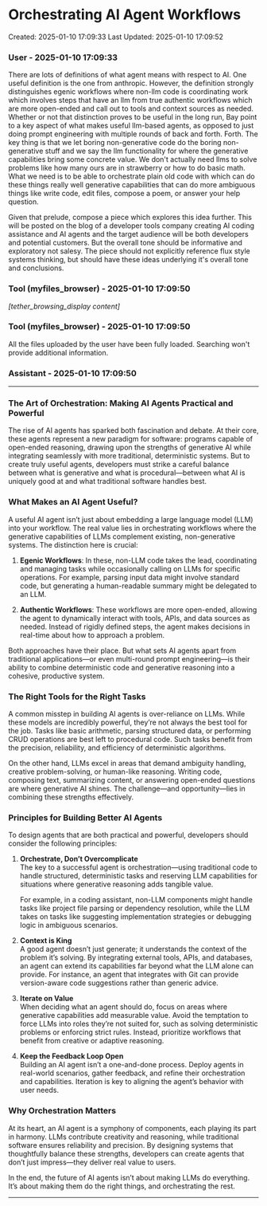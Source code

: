 # Orchestrating AI Agent Workflows

Created: 2025-01-10 17:09:33
Last Updated: 2025-01-10 17:09:52

### User - 2025-01-10 17:09:33

There are lots of definitions of what agent means with respect to AI. One useful definition is the one from anthropic. However, the definition strongly distinguishes egenic workflows where non-llm code is coordinating work which involves steps that have an llm from true authentic workflows which are more open-ended and call out to tools and context sources as needed. Whether or not that distinction proves to be useful in the long run, Bay point to a key aspect of what makes useful llm-based agents, as opposed to just doing prompt engineering with multiple rounds of back and forth. Forth. The key thing is that we let boring non-generative code do the boring non-generative stuff and we say the llm functionality for where the generative capabilities bring some concrete value. We don't actually need llms to solve problems like how many ours are in strawberry or how to do basic math. What we need is to be able to orchestrate plain old code with which can do these things really well generative capabilities that can do more ambiguous things like write code, edit files, compose a poem, or answer your help question. 

Given that prelude, compose a piece which explores this idea further. This will be posted on the blog of a developer tools company creating AI coding assistance and AI agents and the target audience will be both developers and potential customers. But the overall tone should be informative and exploratory not salesy. The piece should not explicitly reference flux style systems thinking, but should have these ideas underlying it's overall tone and conclusions.

### Tool (myfiles_browser) - 2025-01-10 17:09:50

*[tether_browsing_display content]*

### Tool (myfiles_browser) - 2025-01-10 17:09:50

All the files uploaded by the user have been fully loaded. Searching won't provide additional information.

### Assistant - 2025-01-10 17:09:50

---

### The Art of Orchestration: Making AI Agents Practical and Powerful  

The rise of AI agents has sparked both fascination and debate. At their core, these agents represent a new paradigm for software: programs capable of open-ended reasoning, drawing upon the strengths of generative AI while integrating seamlessly with more traditional, deterministic systems. But to create truly useful agents, developers must strike a careful balance between what is generative and what is procedural—between what AI is uniquely good at and what traditional software handles best.  

### What Makes an AI Agent Useful?  

A useful AI agent isn’t just about embedding a large language model (LLM) into your workflow. The real value lies in orchestrating workflows where the generative capabilities of LLMs complement existing, non-generative systems. The distinction here is crucial:  

1. **Egenic Workflows**: In these, non-LLM code takes the lead, coordinating and managing tasks while occasionally calling on LLMs for specific operations. For example, parsing input data might involve standard code, but generating a human-readable summary might be delegated to an LLM.  

2. **Authentic Workflows**: These workflows are more open-ended, allowing the agent to dynamically interact with tools, APIs, and data sources as needed. Instead of rigidly defined steps, the agent makes decisions in real-time about how to approach a problem.  

Both approaches have their place. But what sets AI agents apart from traditional applications—or even multi-round prompt engineering—is their ability to combine deterministic code and generative reasoning into a cohesive, productive system.  

### The Right Tools for the Right Tasks  

A common misstep in building AI agents is over-reliance on LLMs. While these models are incredibly powerful, they’re not always the best tool for the job. Tasks like basic arithmetic, parsing structured data, or performing CRUD operations are best left to procedural code. Such tasks benefit from the precision, reliability, and efficiency of deterministic algorithms.  

On the other hand, LLMs excel in areas that demand ambiguity handling, creative problem-solving, or human-like reasoning. Writing code, composing text, summarizing content, or answering open-ended questions are where generative AI shines. The challenge—and opportunity—lies in combining these strengths effectively.  

### Principles for Building Better AI Agents  

To design agents that are both practical and powerful, developers should consider the following principles:  

1. **Orchestrate, Don’t Overcomplicate**  
   The key to a successful agent is orchestration—using traditional code to handle structured, deterministic tasks and reserving LLM capabilities for situations where generative reasoning adds tangible value.  

   For example, in a coding assistant, non-LLM components might handle tasks like project file parsing or dependency resolution, while the LLM takes on tasks like suggesting implementation strategies or debugging logic in ambiguous scenarios.  

2. **Context is King**  
   A good agent doesn’t just generate; it understands the context of the problem it’s solving. By integrating external tools, APIs, and databases, an agent can extend its capabilities far beyond what the LLM alone can provide. For instance, an agent that integrates with Git can provide version-aware code suggestions rather than generic advice.  

3. **Iterate on Value**  
   When deciding what an agent should do, focus on areas where generative capabilities add measurable value. Avoid the temptation to force LLMs into roles they’re not suited for, such as solving deterministic problems or enforcing strict rules. Instead, prioritize workflows that benefit from creative or adaptive reasoning.  

4. **Keep the Feedback Loop Open**  
   Building an AI agent isn’t a one-and-done process. Deploy agents in real-world scenarios, gather feedback, and refine their orchestration and capabilities. Iteration is key to aligning the agent’s behavior with user needs.  

### Why Orchestration Matters  

At its heart, an AI agent is a symphony of components, each playing its part in harmony. LLMs contribute creativity and reasoning, while traditional software ensures reliability and precision. By designing systems that thoughtfully balance these strengths, developers can create agents that don’t just impress—they deliver real value to users.  

In the end, the future of AI agents isn’t about making LLMs do everything. It’s about making them do the right things, and orchestrating the rest.  

--- 



